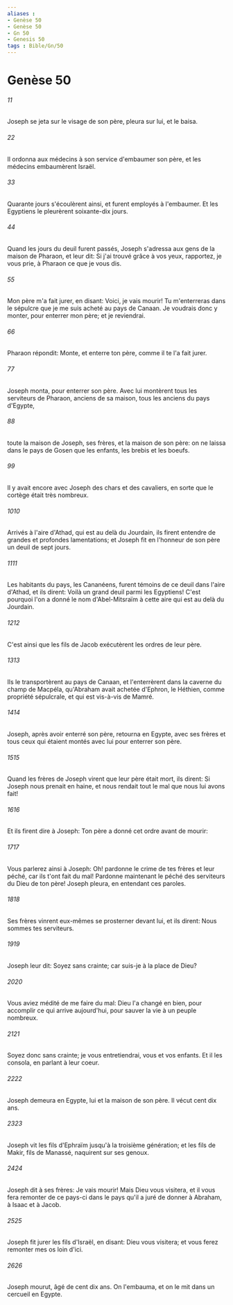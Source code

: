 ```yaml
---
aliases : 
- Genèse 50
- Genèse 50
- Gn 50
- Genesis 50
tags : Bible/Gn/50
---
```


# Genèse 50

###### 11
Joseph se jeta sur le visage de son père, pleura sur lui, et le baisa.
###### 22
Il ordonna aux médecins à son service d'embaumer son père, et les médecins embaumèrent Israël.
###### 33
Quarante jours s'écoulèrent ainsi, et furent employés à l'embaumer. Et les Egyptiens le pleurèrent soixante-dix jours.
###### 44
Quand les jours du deuil furent passés, Joseph s'adressa aux gens de la maison de Pharaon, et leur dit: Si j'ai trouvé grâce à vos yeux, rapportez, je vous prie, à Pharaon ce que je vous dis.
###### 55
Mon père m'a fait jurer, en disant: Voici, je vais mourir! Tu m'enterreras dans le sépulcre que je me suis acheté au pays de Canaan. Je voudrais donc y monter, pour enterrer mon père; et je reviendrai.
###### 66
Pharaon répondit: Monte, et enterre ton père, comme il te l'a fait jurer.
###### 77
Joseph monta, pour enterrer son père. Avec lui montèrent tous les serviteurs de Pharaon, anciens de sa maison, tous les anciens du pays d'Egypte,
###### 88
toute la maison de Joseph, ses frères, et la maison de son père: on ne laissa dans le pays de Gosen que les enfants, les brebis et les boeufs.
###### 99
Il y avait encore avec Joseph des chars et des cavaliers, en sorte que le cortège était très nombreux.
###### 1010
Arrivés à l'aire d'Athad, qui est au delà du Jourdain, ils firent entendre de grandes et profondes lamentations; et Joseph fit en l'honneur de son père un deuil de sept jours.
###### 1111
Les habitants du pays, les Cananéens, furent témoins de ce deuil dans l'aire d'Athad, et ils dirent: Voilà un grand deuil parmi les Egyptiens! C'est pourquoi l'on a donné le nom d'Abel-Mitsraïm à cette aire qui est au delà du Jourdain.
###### 1212
C'est ainsi que les fils de Jacob exécutèrent les ordres de leur père.
###### 1313
Ils le transportèrent au pays de Canaan, et l'enterrèrent dans la caverne du champ de Macpéla, qu'Abraham avait achetée d'Ephron, le Héthien, comme propriété sépulcrale, et qui est vis-à-vis de Mamré.
###### 1414
Joseph, après avoir enterré son père, retourna en Egypte, avec ses frères et tous ceux qui étaient montés avec lui pour enterrer son père.
###### 1515
Quand les frères de Joseph virent que leur père était mort, ils dirent: Si Joseph nous prenait en haine, et nous rendait tout le mal que nous lui avons fait!
###### 1616
Et ils firent dire à Joseph: Ton père a donné cet ordre avant de mourir:
###### 1717
Vous parlerez ainsi à Joseph: Oh! pardonne le crime de tes frères et leur péché, car ils t'ont fait du mal! Pardonne maintenant le péché des serviteurs du Dieu de ton père! Joseph pleura, en entendant ces paroles.
###### 1818
Ses frères vinrent eux-mêmes se prosterner devant lui, et ils dirent: Nous sommes tes serviteurs.
###### 1919
Joseph leur dit: Soyez sans crainte; car suis-je à la place de Dieu?
###### 2020
Vous aviez médité de me faire du mal: Dieu l'a changé en bien, pour accomplir ce qui arrive aujourd'hui, pour sauver la vie à un peuple nombreux.
###### 2121
Soyez donc sans crainte; je vous entretiendrai, vous et vos enfants. Et il les consola, en parlant à leur coeur.
###### 2222
Joseph demeura en Egypte, lui et la maison de son père. Il vécut cent dix ans.
###### 2323
Joseph vit les fils d'Ephraïm jusqu'à la troisième génération; et les fils de Makir, fils de Manassé, naquirent sur ses genoux.
###### 2424
Joseph dit à ses frères: Je vais mourir! Mais Dieu vous visitera, et il vous fera remonter de ce pays-ci dans le pays qu'il a juré de donner à Abraham, à Isaac et à Jacob.
###### 2525
Joseph fit jurer les fils d'Israël, en disant: Dieu vous visitera; et vous ferez remonter mes os loin d'ici.
###### 2626
Joseph mourut, âgé de cent dix ans. On l'embauma, et on le mit dans un cercueil en Egypte.
